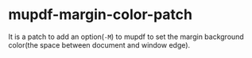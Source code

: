 # mupdf-margin-color-patch

It is a patch to add an option(`-M`) to mupdf to set the margin background color(the space between document and window edge). 
